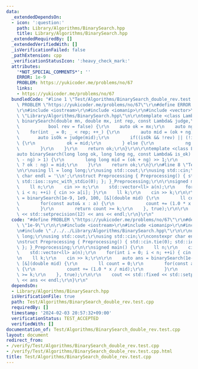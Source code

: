 ```yaml
---
data:
  _extendedDependsOn:
  - icon: ':question:'
    path: Library/Algorithms/BinarySearch.hpp
    title: Library/Algorithms/BinarySearch.hpp
  _extendedRequiredBy: []
  _extendedVerifiedWith: []
  _isVerificationFailed: false
  _pathExtension: cpp
  _verificationStatusIcon: ':heavy_check_mark:'
  attributes:
    '*NOT_SPECIAL_COMMENTS*': ''
    ERROR: 1e-9
    PROBLEM: https://yukicoder.me/problems/no/67
    links:
    - https://yukicoder.me/problems/no/67
  bundledCode: "#line 1 \"Test/Algorithms/BinarySearch_double_rev.test.cpp\"\n#define\
    \ PROBLEM \"https://yukicoder.me/problems/no/67\"\r\n#define ERROR \"1e-9\"\r\n\
    \r\n#include <iostream>\r\n#include <iomanip>\r\n#include <vector>\r\n#line 2\
    \ \"Library/Algorithms/BinarySearch.hpp\"\n\r\ntemplate <class Lambda>\r\nauto\
    \ binarySearch(double mn, double mx, int rep, const Lambda& judge,\r\n       \
    \           bool rev = false) {\r\n    auto ok = mx;\r\n    auto ng = mn;\r\n\
    \    for(int _ = 0; _ < rep; ++_) {\r\n        auto mid = (ok + ng) / 2;\r\n \
    \       auto isOk = judge(mid);\r\n        if((isOk && !rev) || (!isOk && rev))\
    \ {\r\n            ok = mid;\r\n        } else {\r\n            ng = mid;\r\n\
    \        }\r\n    }\r\n    return ok;\r\n}\r\n\r\ntemplate <class Lambda>\r\n\
    auto binarySearch(long long ok, long long ng, const Lambda& is_ok) {\r\n    while(std::abs(ok\
    \ - ng) > 1) {\r\n        long long mid = (ok + ng) >> 1;\r\n        (is_ok(mid)\
    \ ? ok : ng) = mid;\r\n    }\r\n    return ok;\r\n}\r\n#line 8 \"Test/Algorithms/BinarySearch_double_rev.test.cpp\"\
    \n\r\nusing ll = long long;\r\nusing std::cout;\r\nusing std::cin;\r\nconstexpr\
    \ char endl = '\\n';\r\nstruct Preprocessing { Preprocessing() { std::cin.tie(0);\
    \ std::ios::sync_with_stdio(0); }; }_Preprocessing;\r\n\r\nsigned main() {\r\n\
    \    ll n;\r\n    cin >> n;\r\n    std::vector<ll> a(n);\r\n    for(int i = 0;\
    \ i < n; ++i) { cin >> a[i]; }\r\n    ll k;\r\n    cin >> k;\r\n\r\n    auto ans\
    \ = binarySearch(1e-9, 1e9, 100, [&](double mid) {\r\n        ll count = 0;\r\n\
    \        for(const auto& x : a) {\r\n            count += (1.0 * x / mid);\r\n\
    \        }\r\n        return count >= k;\r\n    }, true);\r\n\r\n    cout << std::fixed\
    \ << std::setprecision(12) << ans << endl;\r\n}\r\n"
  code: "#define PROBLEM \"https://yukicoder.me/problems/no/67\"\r\n#define ERROR\
    \ \"1e-9\"\r\n\r\n#include <iostream>\r\n#include <iomanip>\r\n#include <vector>\r\
    \n#include \"./../../Library/Algorithms/BinarySearch.hpp\"\r\n\r\nusing ll = long\
    \ long;\r\nusing std::cout;\r\nusing std::cin;\r\nconstexpr char endl = '\\n';\r\
    \nstruct Preprocessing { Preprocessing() { std::cin.tie(0); std::ios::sync_with_stdio(0);\
    \ }; }_Preprocessing;\r\n\r\nsigned main() {\r\n    ll n;\r\n    cin >> n;\r\n\
    \    std::vector<ll> a(n);\r\n    for(int i = 0; i < n; ++i) { cin >> a[i]; }\r\
    \n    ll k;\r\n    cin >> k;\r\n\r\n    auto ans = binarySearch(1e-9, 1e9, 100,\
    \ [&](double mid) {\r\n        ll count = 0;\r\n        for(const auto& x : a)\
    \ {\r\n            count += (1.0 * x / mid);\r\n        }\r\n        return count\
    \ >= k;\r\n    }, true);\r\n\r\n    cout << std::fixed << std::setprecision(12)\
    \ << ans << endl;\r\n}\r\n"
  dependsOn:
  - Library/Algorithms/BinarySearch.hpp
  isVerificationFile: true
  path: Test/Algorithms/BinarySearch_double_rev.test.cpp
  requiredBy: []
  timestamp: '2024-02-03 20:57:32+09:00'
  verificationStatus: TEST_ACCEPTED
  verifiedWith: []
documentation_of: Test/Algorithms/BinarySearch_double_rev.test.cpp
layout: document
redirect_from:
- /verify/Test/Algorithms/BinarySearch_double_rev.test.cpp
- /verify/Test/Algorithms/BinarySearch_double_rev.test.cpp.html
title: Test/Algorithms/BinarySearch_double_rev.test.cpp
---
```

